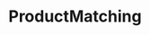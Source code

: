 # ProductMatching   

<script src="https://unpkg.com/@stoplight/elements/web-components.min.js"></script>
<link rel="stylesheet" href="https://unpkg.com/@stoplight/elements/styles.min.css">

<elements-api
  apiDescriptionUrl="ProductMatching.yaml"
  layout="sidebar"
  router="hash"
  hideTryIt="false"
  hideSchemas="false"
  hideInternal="false"
/>